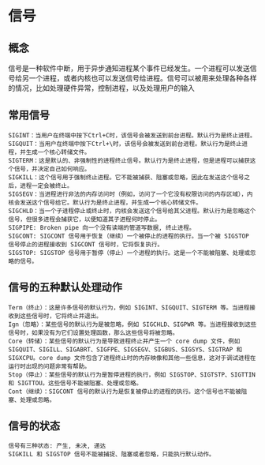 # 信号
  ## 概念
   信号是一种软件中断，用于异步通知进程某个事件已经发生。一个进程可以发送信号给另一个进程，或者内核也可以发送信号给进程。信号可以被用来处理各种各样的情况，比如处理硬件异常，控制进程，以及处理用户的输入<br/>
  ## 常用信号
    SIGINT：当用户在终端中按下Ctrl+C时，该信号会被发送到前台进程。默认行为是终止进程。
    SIGQUIT：当用户在终端中按下Ctrl+\时，该信号会被发送到前台进程。默认行为是终止进程，并生成一个核心转储文件。
    SIGTERM：这是默认的、非强制性的进程终止信号。默认行为是终止进程，但是进程可以捕获这个信号，并决定自己如何响应。
    SIGKILL：这个信号用于强制终止进程。它不能被捕获、阻塞或忽略，因此在发送这个信号之后，进程一定会被终止。
    SIGSEGV：当进程进行非法的内存访问时（例如，访问了一个它没有权限访问的内存区域），内核会发送这个信号给它。默认行为是终止进程，并生成一个核心转储文件。
    SIGCHLD：当一个子进程停止或终止时，内核会发送这个信号给其父进程。默认行为是忽略这个信号，但很多进程会捕获它，以便知道其子进程何时停止。
    SIGPIPE: Broken pipe 向一个没有读端的管道写数据, 终止进程。
    SIGCONT: SIGCONT 信号用于恢复（继续）一个被停止的进程的执行。当一个被 SIGSTOP 信号停止的进程接收到 SIGCONT 信号时，它将恢复执行。
    SIGSTOP: SIGSTOP 信号用于暂停（停止）一个进程的执行。这是一个不能被阻塞、处理或忽略的信号。
 ## 信号的五种默认处理动作
    Term（终止）：这是许多信号的默认行为，例如 SIGINT、SIGQUIT、SIGTERM 等。当进程接收到这些信号时，它将终止并退出。
    Ign（忽略）：某些信号的默认行为是被忽略，例如 SIGCHLD、SIGPWR 等。当进程接收到这些信号时，如果没有为它们设置处理函数，那么这些信号将被忽略。
    Core（转储）：某些信号的默认行为是导致进程终止并产生一个 core dump 文件，例如 SIGQUIT、SIGILL、SIGABRT、SIGFPE、SIGSEGV、SIGBUS、SIGSYS、SIGTRAP 和 SIGXCPU。core dump 文件包含了进程终止时的内存映像和其他一些信息，这对于调试进程在运行时出现的问题非常有帮助。
    Stop（停止）：某些信号的默认行为是暂停进程的执行，例如 SIGSTOP、SIGTSTP、SIGTTIN 和 SIGTTOU。这些信号不能被阻塞、处理或忽略。
    Cont（继续）：SIGCONT 信号的默认行为是恢复被停止的进程的执行。这个信号也不能被阻塞、处理或忽略。
 ## 信号的状态
    信号有三种状态: 产生, 未决, 递达
    SIGKILL 和 SIGSTOP 信号不能被捕捉、阻塞或者忽略，只能执行默认动作。
